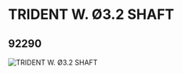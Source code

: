 # TRIDENT W. Ø3.2 SHAFT
## 92290
![TRIDENT W. Ø3.2 SHAFT](https://lc-www-live-s.legocdn.com/media/bricks/5/2/4595077.jpg)